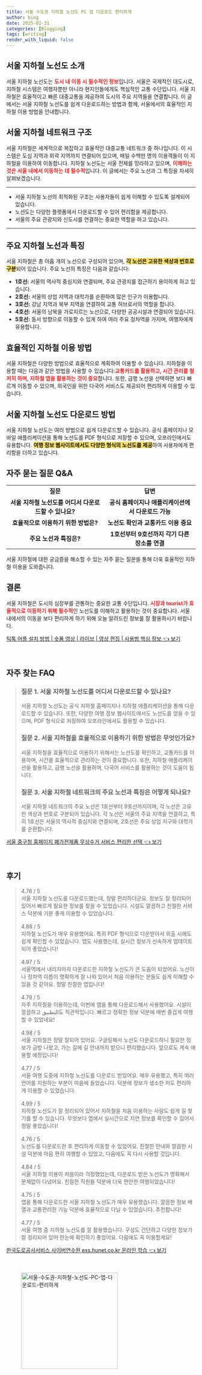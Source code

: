 ```yaml
---
title: 서울 수도권 지하철 노선도 PC 앱 다운로드 편리하게
author: bing
date: 2025-01-31
categories: [Blogging]
tags: [writing]
render_with_liquid: false
---
```



<h2 id='서울-지하철-노선도-소개'>서울 지하철 노선도 소개</h2>

<p>서울 지하철 노선도는 <b><span style="color: #ee2323;">도시 내 이동 시 필수적인 정보</span></b>입니다. 서울은 국제적인 대도시로, 지하철 시스템은 여행자뿐만 아니라 현지인들에게도 핵심적인 교통 수단입니다. 서울 지하철은 효율적이고 빠른 대중교통을 제공하여 도시의 주요 지역들을 연결합니다. 이 글에서는 서울 지하철 노선도를 쉽게 다운로드하는 방법과 함께, 서울에서의 효율적인 지하철 이용 방법을 안내합니다.</p>

<h2 id='서울-지하철-네트워크-구조'>서울 지하철 네트워크 구조</h2>

<p>서울 지하철은 세계적으로 복잡하고 효율적인 대중교통 네트워크 중 하나입니다. 이 시스템은 도심 지역과 외곽 지역까지 연결되어 있으며, 매일 수백만 명의 이용객들이 이 지하철을 이용하여 이동합니다. 지하철 노선도는 서울 전체를 망라하고 있으며, <b><span style="color: #ee2323;">이해하는 것은 서울 내에서 이동하는 데 필수적</span></b>입니다. 이 글에서는 주요 노선과 그 특징을 자세히 살펴보겠습니다.</p>

<hr />

<ul>
    <li>서울 지하철 노선의 최적화된 구조는 사용자들이 쉽게 이해할 수 있도록 설계되어 있습니다.</li>
    <li>노선도는 다양한 플랫폼에서 다운로드할 수 있어 편리함을 제공합니다.</li>
    <li>서울의 주요 관광지와 신도시를 연결하는 중요한 역할을 하고 있습니다.</li>
</ul>

<hr />

<h2 id='주요-지하철-노선과-특징'>주요 지하철 노선과 특징</h2>

<p>서울 지하철은 총 아홉 개의 노선으로 구성되어 있으며, <b><span style="background-color: #ffe066;">각 노선은 고유한 색상과 번호로 구분</span></b>되어 있습니다. 주요 노선의 특징은 다음과 같습니다:</p>

<ul>
    <li><b>1호선:</b> 서울의 역사적 중심지와 연결되며, 주요 관광지를 접근하기 용이하게 하고 있습니다.</li>
    <li><b>2호선:</b> 서울의 상업 지역과 대학가를 순환하여 많은 인구가 이용합니다.</li>
    <li><b>3호선:</b> 강남 지역과 북부 지역을 연결하여 교통 허브로서의 역할을 합니다.</li>
    <li><b>4호선:</b> 서울의 남북을 가로지르는 노선으로, 다양한 공공시설과 연결되어 있습니다.</li>
    <li><b>5호선:</b> 동서 방향으로 이동할 수 있게 하여 여러 주요 정차역을 가지며, 여행자에게 유용합니다.</li>
</ul>

<h2 id='효율적인-지하철-이용-방법'>효율적인 지하철 이용 방법</h2>

<p>서울 지하철은 다양한 방법으로 효율적으로 계획하여 이용할 수 있습니다. 지하철을 이용할 때는 다음과 같은 방법을 사용할 수 있습니다:<b><span style="color: #ee2323;">교통카드를 활용하고, 시간 관리를 철저히 하며, 지하철 앱을 활용하는 것이 중요</span></b>합니다. 또한, 급행 노선을 선택하면 보다 빠르게 이동할 수 있으며, 외국인을 위한 다국어 서비스도 제공되어 편리하게 이용할 수 있습니다.</p>

<h2 id='서울-지하철-노선도-다운로드-방법'>서울 지하철 노선도 다운로드 방법</h2>

<p>서울 지하철 노선도는 여러 방법으로 쉽게 다운로드할 수 있습니다. 공식 홈페이지나 모바일 애플리케이션을 통해 노선도를 PDF 형식으로 저장할 수 있으며, 오프라인에서도 유용합니다. <b><span style="background-color: #ffe066;">여행 정보 웹사이트에서도 다양한 형식의 노선도를 제공</span></b>하여 사용자에게 편리함을 더하고 있습니다.</p>

<h2 id='자주-묻는-질문-QNA'>자주 묻는 질문 Q&A</h2>

<table>
    <tr>
        <td style="text-align: center; height: 17px;"><b>질문</b></td>
        <td style="text-align: center; height: 17px;"><b>답변</b></td>
    </tr>
    <tr>
        <td style="text-align: center; height: 17px;"><b>서울 지하철 노선도를 어디서 다운로드할 수 있나요?</b></td>
        <td style="text-align: center; height: 17px;"><b>공식 홈페이지나 애플리케이션에서 다운로드 가능</b></td>
    </tr>
    <tr>
        <td style="text-align: center; height: 17px;"><b>효율적으로 이용하기 위한 방법은?</b></td>
        <td style="text-align: center; height: 17px;"><b>노선도 확인과 교통카드 이용 중요</b></td>
    </tr>
    <tr>
        <td style="text-align: center; height: 17px;"><b>주요 노선과 특징은?</b></td>
        <td style="text-align: center; height: 17px;"><b>1호선부터 9호선까지 각기 다른 장소를 연결</b></td>
    </tr>
</table>

<p>서울 지하철에 대한 궁금증을 해소할 수 있는 자주 묻는 질문을 통해 더욱 효율적인 지하철 이용을 도와줍니다.</p>

<h2 id='결론'>결론</h2>

<p>서울 지하철은 도시의 심장부를 관통하는 중요한 교통 수단입니다. <b><span style="color: #ee2323;">시장과 tourist가 효율적으로 이동하기 위해 필수적</span></b>인 노선도를 이해하고 활용하는 것이 중요합니다. 서울 내에서의 이동을 보다 편리하게 하기 위해 오늘 알려드린 정보를 잘 활용하시기 바랍니다.</p>


<p><a class="click-button" title="틱톡 어플 설치 방법 | 숏폼 영상 | 라이브 | 영상 편집 | 사용법 핵심 정보" href="https://yellowplanner.github.io/posts/%ED%8B%B1%ED%86%A1-%EC%96%B4%ED%94%8C-%EC%84%A4%EC%B9%98-%EB%B0%A9%EB%B2%95-%EC%88%8F%ED%8F%BC-%EC%98%81%EC%83%81-%EB%9D%BC%EC%9D%B4%EB%B8%8C-%EC%98%81%EC%83%81-%ED%8E%B8%EC%A7%91-%EC%82%AC%EC%9A%A9%EB%B2%95-%ED%95%B5%EC%8B%AC-%EC%A0%95%EB%B3%B4/" rel="dofollow">틱톡 어플 설치 방법 | 숏폼 영상 | 라이브 | 영상 편집 | 사용법 핵심 정보 👈 보기</a></p><br>
<h2 id='자주_찾는_FAQ'>자주 찾는 FAQ</h2>
<div itemscope="" itemtype="https://schema.org/FAQPage"> 
<blockquote> 
<div itemscope="" itemprop="mainEntity" itemtype="https://schema.org/Question"> 
<h3 itemprop="name">질문 1. 서울 지하철 노선도를 어디서 다운로드할 수 있나요? </h3> 
<div itemscope="" itemprop="acceptedAnswer" itemtype="https://schema.org/Answer"> 
<span itemprop="text"> 
<p>서울 지하철 노선도는 공식 지하철 홈페이지나 지하철 애플리케이션을 통해 다운로드할 수 있습니다. 또한, 다양한 여행 정보 웹사이트에서도 노선도를 얻을 수 있으며, PDF 형식으로 저장하여 오프라인에서도 활용할 수 있습니다.</p> 
</span> 
</div> 
</div> 
<div itemscope="" itemprop="mainEntity" itemtype="https://schema.org/Question"> 
<h3 itemprop="name">질문 2. 서울 지하철을 효율적으로 이용하기 위한 방법은 무엇인가요? </h3> 
<div itemscope="" itemprop="acceptedAnswer" itemtype="https://schema.org/Answer"> 
<span itemprop="text"> 
<p>서울 지하철을 효율적으로 이용하기 위해서는 노선도를 확인하고, 교통카드를 이용하며, 시간을 효율적으로 관리하는 것이 중요합니다. 또한, 지하철 애플리케이션을 활용하고, 급행 노선을 활용하며, 다국어 서비스를 활용하는 것이 도움이 됩니다.</p> 
</span> 
</div> 
</div> 
<div itemscope="" itemprop="mainEntity" itemtype="https://schema.org/Question"> 
<h3 itemprop="name">질문 3. 서울 지하철 네트워크의 주요 노선과 특징은 어떻게 되나요? </h3> 
<div itemscope="" itemprop="acceptedAnswer" itemtype="https://schema.org/Answer"> 
<span itemprop="text"> 
<p>서울 지하철 네트워크의 주요 노선은 1호선부터 9호선까지이며, 각 노선은 고유한 색상과 번호로 구분되어 있습니다. 각 노선은 서울의 주요 지역을 연결하고, 특히 1호선은 서울의 역사적 중심지와 연결되며, 2호선은 주요 상업 지구와 대학가를 순환합니다.</p> 
</span> 
</div> 
</div> 
</blockquote> 
</div>
<p><a class="click-button" title="서울 중구청 홈페이지 폐가전제품 무상수거 서비스 편리한 선택" href="https://yellowplanner.github.io/posts/%EC%84%9C%EC%9A%B8-%EC%A4%91%EA%B5%AC%EC%B2%AD-%ED%99%88%ED%8E%98%EC%9D%B4%EC%A7%80-%ED%8F%90%EA%B0%80%EC%A0%84%EC%A0%9C%ED%92%88-%EB%AC%B4%EC%83%81%EC%88%98%EA%B1%B0-%EC%84%9C%EB%B9%84%EC%8A%A4-%ED%8E%B8%EB%A6%AC%ED%95%9C-%EC%84%A0%ED%83%9D/" rel="dofollow">서울 중구청 홈페이지 폐가전제품 무상수거 서비스 편리한 선택 👈 보기</a></p><br>
<h2 id='후기'>후기</h2>
<div itemscope itemtype="https://schema.org/Product">
  <blockquote>
  <div itemprop="review" itemscope itemtype="https://schema.org/Review">
      <div itemprop="reviewRating" itemscope itemtype="https://schema.org/Rating"> <span itemprop="ratingValue">4.76</span> / <span itemprop="bestRating">5</span> </div>
      <span itemprop="reviewBody">서울 지하철 노선도를 다운로드했는데, 정말 편리하더군요. 정보도 잘 정리되어 있어서 빠르게 필요한 정보를 찾을 수 있었습니다. 시설도 깔끔하고 친절한 서비스 덕분에 기분 좋게 이용할 수 있었습니다.</span>
  </div>
  <br>
  <div itemprop="review" itemscope itemtype="https://schema.org/Review">
      <div itemprop="reviewRating" itemscope itemtype="https://schema.org/Rating"> <span itemprop="ratingValue">4.88</span> / <span itemprop="bestRating">5</span> </div>
      <span itemprop="reviewBody">지하철 노선도가 매우 유용했어요. 특히 PDF 형식으로 다운받아서 외출 시에도 쉽게 확인할 수 있었습니다. 앱도 사용했는데, 실시간 정보가 신속하게 업데이트되어 좋았습니다!</span>
  </div>
  <br>
  <div itemprop="review" itemscope itemtype="https://schema.org/Review">
      <div itemprop="reviewRating" itemscope itemtype="https://schema.org/Rating"> <span itemprop="ratingValue">4.97</span> / <span itemprop="bestRating">5</span> </div>
      <span itemprop="reviewBody">서울역에서 내리자마자 다운로드한 지하철 노선도가 큰 도움이 되었어요. 노선이나 정차역 이름이 명확하게 잘 나와 있어서 처음 이용하는 분들도 쉽게 이해할 수 있을 것 같아요. 정말 친절한 앱입니다!</span>
  </div>
  <br>
  <div itemprop="review" itemscope itemtype="https://schema.org/Review">
      <div itemprop="reviewRating" itemscope itemtype="https://schema.org/Rating"> <span itemprop="ratingValue">4.79</span> / <span itemprop="bestRating">5</span> </div>
      <span itemprop="reviewBody">자주 지하철을 이용하는데, 이번에 앱을 통해 다운로드해서 사용했어요. 시설이 깔끔하고 التطبيق도 직관적입니다. 빠르고 정확한 정보 덕분에 매번 즐겁게 여행할 수 있었네요!</span>
  </div>
  <br>
  <div itemprop="review" itemscope itemtype="https://schema.org/Review">
      <div itemprop="reviewRating" itemscope itemtype="https://schema.org/Rating"> <span itemprop="ratingValue">4.98</span> / <span itemprop="bestRating">5</span> </div>
      <span itemprop="reviewBody">서울 지하철은 정말 잘되어 있어요. 구글링해서 노선도 다운로드하니 필요한 정보가 금방 나왔고, 가는 길에 길 안내까지 받으니 편리했습니다. 앞으로도 계속 애용할 예정입니다!</span>
  </div>
  <br>
  <div itemprop="review" itemscope itemtype="https://schema.org/Review">
      <div itemprop="reviewRating" itemscope itemtype="https://schema.org/Rating"> <span itemprop="ratingValue">4.77</span> / <span itemprop="bestRating">5</span> </div>
      <span itemprop="reviewBody">서울 여행 도중에 지하철 노선도를 다운로드 받았어요. 매우 유용했고, 특히 여러 언어를 지원하는 부분이 마음에 들었습니다. 덕분에 정보가 생소한 저도 편리하게 이용할 수 있었습니다.</span>
  </div>
  <br>
  <div itemprop="review" itemscope itemtype="https://schema.org/Review">
      <div itemprop="reviewRating" itemscope itemtype="https://schema.org/Rating"> <span itemprop="ratingValue">4.99</span> / <span itemprop="bestRating">5</span> </div>
      <span itemprop="reviewBody">지하철 노선도가 잘 정리되어 있어서 지하철을 처음 이용하는 사람도 쉽게 길 찾기를 할 수 있습니다. 무엇보다 앱에서 실시간으로 지연 정보를 확인할 수 있어서 정말 좋았습니다!</span>
  </div>
  <br>
  <div itemprop="review" itemscope itemtype="https://schema.org/Review">
      <div itemprop="reviewRating" itemscope itemtype="https://schema.org/Rating"> <span itemprop="ratingValue">4.76</span> / <span itemprop="bestRating">5</span> </div>
      <span itemprop="reviewBody">노선도를 다운로드한 후 편리하게 이동할 수 있었어요. 친절한 안내와 깔끔한 시설 덕분에 마음 편히 여행할 수 있었고, 다음에도 꼭 다시 사용할 것입니다.</span>
  </div>
  <br>
  <div itemprop="review" itemscope itemtype="https://schema.org/Review">
      <div itemprop="reviewRating" itemscope itemtype="https://schema.org/Rating"> <span itemprop="ratingValue">4.84</span> / <span itemprop="bestRating">5</span> </div>
      <span itemprop="reviewBody">서울 지하철 이용이 처음이라 걱정했었는데, 다운로드 받은 노선도가 명확해서 문제없이 다녔어요. 친절한 직원들 덕분에 더욱 편안한 여행이었습니다!</span>
  </div>
  <br>
  <div itemprop="review" itemscope itemtype="https://schema.org/Review">
      <div itemprop="reviewRating" itemscope itemtype="https://schema.org/Rating"> <span itemprop="ratingValue">4.75</span> / <span itemprop="bestRating">5</span> </div>
      <span itemprop="reviewBody">앱을 통해 다운로드한 서울 지하철 노선도가 매우 유용했습니다. 깔끔한 정보 배열과 교통편리한 기능 덕분에 효율적으로 다닐 수 있었습니다. 추천합니다!</span>
  </div>
  <br>
  <div itemprop="review" itemscope itemtype="https://schema.org/Review">
      <div itemprop="reviewRating" itemscope itemtype="https://schema.org/Rating"> <span itemprop="ratingValue">4.77</span> / <span itemprop="bestRating">5</span> </div>
      <span itemprop="reviewBody">서울 여행 중 지하철 노선도를 잘 활용했습니다. 구성도 간단하고 다양한 정보가 잘 정리되어 있어 한눈에 확인하기 좋았어요. 다음에도 꼭 이용할게요!</span>
  </div>
  </blockquote>
</div>
<p><a class="click-button" title="한국도로공사서비스 사이버연수원 exs.hunet.co.kr 온라인 학습" href="https://yellowplanner.github.io/posts/%ED%95%9C%EA%B5%AD%EB%8F%84%EB%A1%9C%EA%B3%B5%EC%82%AC%EC%84%9C%EB%B9%84%EC%8A%A4-%EC%82%AC%EC%9D%B4%EB%B2%84%EC%97%B0%EC%88%98%EC%9B%90-exs.hunet.co.kr-%EC%98%A8%EB%9D%BC%EC%9D%B8-%ED%95%99%EC%8A%B5/" rel="dofollow">한국도로공사서비스 사이버연수원 exs.hunet.co.kr 온라인 학습 👈 보기</a></p><br>
<figure class="image"><img src="https://yellowplanner.github.io/assets/img/thumbnail/서울-수도권-지하철-노선도-PC-앱-다운로드-편리하게.webp" alt="서울-수도권-지하철-노선도-PC-앱-다운로드-편리하게" width="256" height="256"></figure>